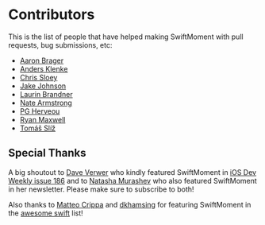 Contributors
============

This is the list of people that have helped making SwiftMoment with pull
requests, bug submissions, etc:

- [Aaron Brager](https://github.com/getaaron)
- [Anders Klenke](https://github.com/andersklenke)
- [Chris Sloey](https://github.com/chrissloey)
- [Jake Johnson](https://github.com/johnsonjake)
- [Laurin Brandner](https://github.com/larcus94)
- [Nate Armstrong](https://github.com/n8armstrong)
- [PG Herveou](https://github.com/pgherveou)
- [Ryan Maxwell](https://github.com/ryanmaxwell)
- [Tomáš Slíž](https://github.com/tomassliz)

Special Thanks
--------------

A big shoutout to [Dave Verwer](https://twitter.com/daveverwer) who
kindly featured SwiftMoment in [iOS Dev Weekly issue
186](http://iosdevweekly.com/issues/186) and to [Natasha
Murashev](http://natashatherobot.com) who also featured SwiftMoment in
her newsletter. Please make sure to subscribe to both!

Also thanks to [Matteo Crippa](https://github.com/matteocrippa) and
[dkhamsing](https://github.com/dkhamsing) for featuring SwiftMoment in
the [awesome swift](https://github.com/matteocrippa/awesome-swift) list!

